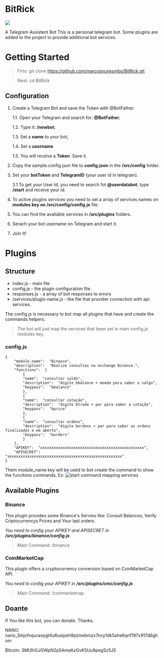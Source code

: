 
# BitRick
![](http://www.dotcomma.com.br/wp-content/uploads/2019/10/rick-sanchez.png)

A Telegram Assistent Bot
This is a personal telegram bot. Some plugins are added to the project to provide additional bot services.
#  Getting Started

> Firts: git clone https://github.com/marcosnunesmbs/BitRick.git

> Next: cd BitRick

## Configuration

 1. Create a Telegram Bot and save the Token with @BotFather.
 
	1.1. Open your Telegram and search for:  **@BotFather**;
	
	1.2. Type it:  **/newbot**;
	
	1.3.  Set a  **name** to your bot;
	
	1.4.  Set a  **username**
	
	1.5.  You will receive a  **Token**. Save it.
	
 2. Copy the sample.config.json file to **config.json** in the **/src/config** folder.
 
 3. Set your **botToken** and **TelegramID** (your user id in telegram).
 
	 3.1 To get your User Id, you need to search fot **@userdatabot**, type **/start** and receive your id.
	 
4. To active plugins services you need to set a array of services names on **modules key on /src/config/config.js** file.

5. You can find the avaliable services in **/src/plugins** folders.

6. Serach your bot username on Telegram and start it.

7. Join It!

# Plugins
## Structure

 - index.js - main file
 - config.js - the plugin configuration file
 - responses.js - a array of bot responses to errors
 - /services/plugin-name.js - the file that provider connection with api services.

The config.js is necessary to bot map all plugins that have and create the commands helpers.

> The bot will just map the services that been set in main config.js modules key.
### config.js

    {
		"module_name":  "Binance",
		"description":  "Realize consultas na exchange Binance.",
		"functions":  [
			{
			"name":  "consultar saldo",
			"description":  "digite bbalance + moeda para saber o salgo",
			"keypass":  "bbalance"
			},
			{
			"name":  "consultar cotação",
			"description":  "digite btrade + par para saber a cotação",
			"keypass":  "bprice"
			},
			{
			"name":  "consultar ordens",
			"description":  "digite bordens + par para saber as ordens finalizadas e em aberto",
			"keypass":  "borders"
			}
		],
		"APIKEY":  "xxxxxxxxxxxxxxxxxxxxxxxxxxxxxxxxxxxxxxxxxxxxxxx",
		"APISECRET":  "xxxxxxxxxxxxxxxxxxxxxxxxxxxxxxxxxxxxxxxxxxxxxxxxxxxx"
	}

Them module_name key will be used to bot create the command to show the funcitons commands.
Ex:
![start command mapping services](http://www.dotcomma.com.br/wp-content/uploads/2019/10/start-sample.png)

## Available Plugins
### Binance
This plugin provides some Binance's Servies like: Consult Balances, Verify Criptocurrencys Prices and Your last orders.

*You need to config your APIKEY and APISECRET in __/src/plugins/binance/config.js__*

>Main Command: /binance

### CoinMarketCap
This plugin offers a cryptocurrency conversion based on CoinMarketCap API.

*You need to config your APIKEY in __/src/plugins/cmc/config.js__*

>Main Command: /coinmarketcap



## Doante
If You like this bot, you can donate. Thanks.

NANO: nano_3mjxfnquraoygt4u6uxipeh9pznwbmzx7ncy1dk5ahe6qnf197x917d6ghom

Bitcoin: 3Mt3hGJGWpN2p5AmeAzGvK5Uu9pegSz5J5
